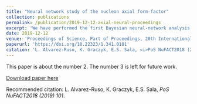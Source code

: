 ```yaml
---
title: "Neural network study of the nucleon axial form-factor"
collection: publications
permalink: /publication/2019-12-12-axial-neural-proceedings
excerpt: 'We have performed the first Bayesian neural-network analysis of neutrino-deuteron scattering data. The nucleon axial form factor has been extracted from quasielastic scattering data collected by the Argonne National Laboratory (ANL) bubble chamber experiment using a model-independent parametrization. The results are in agreement with previous determinations only when the low 0.05<Q2<0.10~GeV2 region is excluded from the analysis. This suggests that corrections from the deuteron structure may play a crucial role at low Q2, although experimental errors in this kinematic region could have also been underestimated. With new and more precise measurements of neutrino-induced quasielastic scattering on hydrogen and deuterium, the present framework would be readily applicable to unravel the axial structure of the nucleon.'
date: 2019-12-12
venue: 'Proceedings of Science, Part of Proceedings, 20th International Workshop on Neutrinos from Accelerators (NuFact18) : Blacksburg, VA, USA, August 13-18, 2018'
paperurl: 'https://doi.org/10.22323/1.341.0101'
citation: 'L. Alvarez-Ruso, K. Graczyk, E.S. Sala, <i>PoS NuFACT2018 (2019) 101</i>.'
---
```

This paper is about the number 2. The number 3 is left for future work.

[Download paper here](https://pos.sissa.it/341/101/pdf)

Recommended citation: L. Alvarez-Ruso, K. Graczyk, E.S. Sala, <i>PoS NuFACT2018 (2019) 101</i>.
